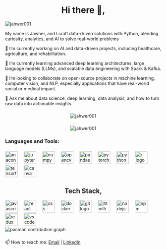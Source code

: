 <h1 align="center">Hi there 👋,</h1>


<p align="left"> <img src="https://komarev.com/ghpvc/?username=jahwer001&label=Profile%20views&color=0e75b6&style=flat" alt="jahwer001" /> </p>


My name is Jawher, and I craft data-driven solutions with Python, blending curiosity, analytics, and AI to solve real-world problems 

🔭 I’m currently working on AI and data-driven projects, including healthcare, agriculture, and rehabilitation.

🌱 I’m currently learning advanced deep learning architectures, large language models (LLMs), and scalable data engineering with Spark & Kafka.

👯 I’m looking to collaborate on open-source projects in machine learning, computer vision, and NLP, especially applications that have real-world social or medical impact.

💬 Ask me about data science, deep learning, data analysis, and how to turn raw data into actionable insights.
###
<div align="center"><img align="center" src="https://github-readme-stats.vercel.app/api/top-langs?username=jahwer001&show_icons=true&locale=en&layout=compact" alt="jahwer001" /></div>

###
<div align="center"><img align="center" src="https://github-readme-streak-stats.herokuapp.com/?user=jahwer001&" alt="jahwer001" /></div>


<h3 align="left">Languages and Tools:</h3>


###

<div align="left">

  <img src="https://cdn.jsdelivr.net/gh/devicons/devicon/icons/anaconda/anaconda-original.svg" height="40" alt="anaconda logo"  />
  <img width="12" />
  
  <img src="https://cdn.jsdelivr.net/gh/devicons/devicon/icons/jupyter/jupyter-original.svg" height="40" alt="jupyter logo"  />
  <img width="12" />
  
  <img src="https://cdn.jsdelivr.net/gh/devicons/devicon/icons/numpy/numpy-original.svg" height="40" alt="numpy logo"  />
  <img width="12" />
  <img src="https://cdn.jsdelivr.net/gh/devicons/devicon/icons/opencv/opencv-original.svg" height="40" alt="opencv logo"  />
  <img width="12" />
 
  <img src="https://cdn.jsdelivr.net/gh/devicons/devicon/icons/pandas/pandas-original.svg" height="40" alt="pandas logo"  />
  <img width="12" />
  <img src="https://cdn.jsdelivr.net/gh/devicons/devicon/icons/pytorch/pytorch-original.svg" height="40" alt="pytorch logo"  />
  <img width="12" />
  <img src="https://cdn.jsdelivr.net/gh/devicons/devicon/icons/python/python-original.svg" height="40" alt="python logo"  />
  <img width="12" />
  <img src="https://cdn.jsdelivr.net/gh/devicons/devicon/icons/r/r-original.svg" height="40" alt="r logo"  />
  <img width="12" />
 
  <img src="https://cdn.jsdelivr.net/gh/devicons/devicon/icons/tensorflow/tensorflow-original.svg" height="40" alt="tensorflow logo"  />
  <img width="12" />
  <img src="https://cdn.jsdelivr.net/gh/devicons/devicon/icons/canva/canva-original.svg" height="40" alt="canva logo"  />
</div>

<h2 align="center">Tech Stack,</h1>
<div align="left">
    <img src="https://cdn.jsdelivr.net/gh/devicons/devicon/icons/javascript/javascript-original.svg" height="40" alt="javascript logo"  />
  <img width="12" />
  <img src="https://cdn.jsdelivr.net/gh/devicons/devicon/icons/react/react-original.svg" height="40" alt="react logo"  />
  <img width="12" />
  <img src="https://cdn.jsdelivr.net/gh/devicons/devicon/icons/css3/css3-original.svg" height="40" alt="css logo"  />
  <img width="12" />
  <img src="https://cdn.jsdelivr.net/gh/devicons/devicon/icons/docker/docker-original.svg" height="40" alt="docker logo"  />
  <img width="12" />
  <img src="https://cdn.jsdelivr.net/gh/devicons/devicon/icons/git/git-original.svg" height="40" alt="git logo"  />
  <img width="12" />
  <img src="https://cdn.jsdelivr.net/gh/devicons/devicon/icons/html5/html5-original.svg" height="40" alt="html5 logo"  />
  <img width="12" />
  <img src="https://cdn.jsdelivr.net/gh/devicons/devicon/icons/nodejs/nodejs-original.svg" height="40" alt="nodejs logo"  />
  <img width="12" />
  <img src="https://cdn.jsdelivr.net/gh/devicons/devicon/icons/npm/npm-original-wordmark.svg" height="40" alt="npm logo"  />
  <img width="12" />
  <img src="https://cdn.jsdelivr.net/gh/devicons/devicon/icons/redux/redux-original.svg" height="40" alt="redux logo"  />
  <img width="12" />
  <img src="https://cdn.jsdelivr.net/gh/devicons/devicon/icons/vscode/vscode-original.svg" height="40" alt="vscode logo"  />
  <img width="12" />
</div>








  
<!-- ![snake gif](https://github.com/jahwer001/jahwer001/blob/output/github-snake-dark.svg) -->
  


<picture>
  <source media="(prefers-color-scheme: dark)" srcset="https://raw.githubusercontent.com/jahwer001/jahwer001/output/pacman-contribution-graph-dark.svg">
  <source media="(prefers-color-scheme: light)" srcset="https://raw.githubusercontent.com/jahwer001/jahwer001/output/pacman-contribution-graph.svg">
  <img alt="pacman contribution graph" src="https://raw.githubusercontent.com/jahwer001/jahwer001/output/pacman-contribution-graph.svg">
</picture>

###

📫 How to reach me: [Email](rjabjawher@gmail.com) | [LinkedIn](https://www.linkedin.com/in/jawher-rjab/)
